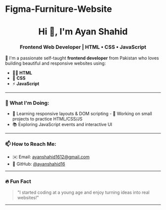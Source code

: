 # Figma-Furniture-Website

<h1 align="center">Hi 👋, I'm Ayan Shahid</h1>
<h3 align="center">Frontend Web Developer | HTML • CSS • JavaScript</h3>


🌟 I'm a passionate self-taught **frontend developer** from Pakistan who loves building beautiful and responsive websites using:

- 🧑‍💻 **HTML**
- 🎨 **CSS**
- ⚡ **JavaScript**

---

### 🚀 What I'm Doing:
- 🌱 Learning responsive layouts & DOM scripting  - 🔨 Working on small projects to practice HTML/CSS/JS  
- 📚 Exploring JavaScript events and interactive UI


---

### 📫 How to Reach Me:
- ✉️ Email: ayanshahid1612@gmail.com
- 💼 GitHub: [@ayanshahid16](https://github.com/ayanshahid16)




---

### 🔥 Fun Fact
> "I started coding at a young age and enjoy turning ideas into real websites!"

---

